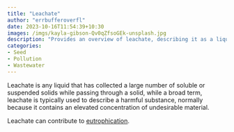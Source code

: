 ```yaml
---
title: "Leachate"
author: "errbufferoverfl"
date: 2023-10-16T11:54:39+10:30
images: /imgs/kayla-gibson-Qv0qZfsoGEk-unsplash.jpg
description: "Provides an overview of leachate, describing it as a liquid that accumulates harmful substances while passing through solids, often containing high concentrations of undesirable materials."
categories:
- Seed
- Pollution
- Wastewater
---
```


Leachate is any liquid that has collected a large number of soluble or suspended solids while passing through a solid, while a broad term, leachate is typically used to describe a harmful substance, normally because it contains an elevated concentration of undesirable material.

Leachate can contribute to [eutrophication](eutrophication.md).
